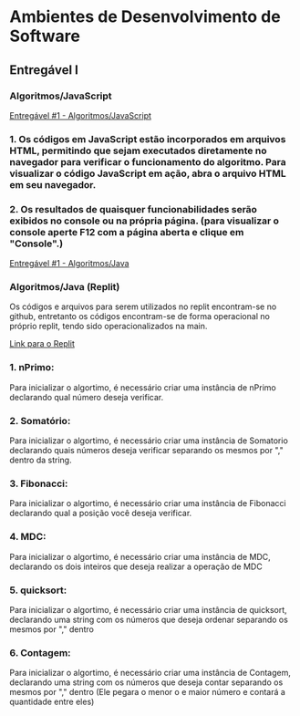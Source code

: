 # Ambientes de Desenvolvimento de Software

## Entregável I
### Algoritmos/JavaScript
[Entregável #1 - Algoritmos/JavaScript](https://github.com/SantoGuru/Trab_Unifor/tree/2bc425da3ed5dbd8b6ff2c76c6c21513829e9055/Trabalhos/Ambientes%20desenv%20de%20software/Entreg%C3%A1vel%20%231%20-%20Algoritmos/JavaScript)

### 1. Os códigos em JavaScript estão incorporados em arquivos HTML, permitindo que sejam executados diretamente no navegador para verificar o funcionamento do algoritmo. Para visualizar o código JavaScript em ação, abra o arquivo HTML em seu navegador. 

### 2. Os resultados de quaisquer funcionabilidades serão exibidos no console ou na própria página. (para visualizar o console aperte F12 com a página aberta e clique em "Console".)

[Entregável #1 - Algoritmos/Java](https://github.com/SantoGuru/Trab_Unifor/tree/5ff43dc31079079cc56adee5855a704465f7d5ae/Trabalhos/Ambientes%20desenv%20de%20software/Entreg%C3%A1vel%20%231%20-%20Algoritmos/Java)

### Algoritmos/Java (Replit)
Os códigos e arquivos para serem utilizados no replit encontram-se no github, entretanto os códigos encontram-se de forma operacional no próprio replit, tendo sido operacionalizados na main. 

[Link para o Replit](https://replit.com/@SantoGuru/TrabalhoJava?v=1)

### 1. nPrimo:
Para inicializar o algortimo, é necessário criar uma instância de nPrimo declarando qual número deseja verificar.

### 2. Somatório:
Para inicializar o algortimo, é necessário criar uma instância de Somatorio declarando quais números deseja verificar separando os mesmos por "," dentro da string.

### 3. Fibonacci:
Para inicializar o algortimo, é necessário criar uma instância de Fibonacci declarando qual a posição você deseja verificar.

### 4. MDC:
Para inicializar o algortimo, é necessário criar uma instância de MDC, declarando os dois inteiros que deseja realizar a operação de MDC

### 5. quicksort:
Para inicializar o algortimo, é necessário criar uma instância de quicksort, declarando uma string com os números que deseja ordenar separando os mesmos por "," dentro

### 6. Contagem:
Para inicializar o algortimo, é necessário criar uma instância de Contagem, declarando uma string com os números que deseja contar separando os mesmos por "," dentro (Ele pegara o menor o e maior número e contará a quantidade entre eles)

